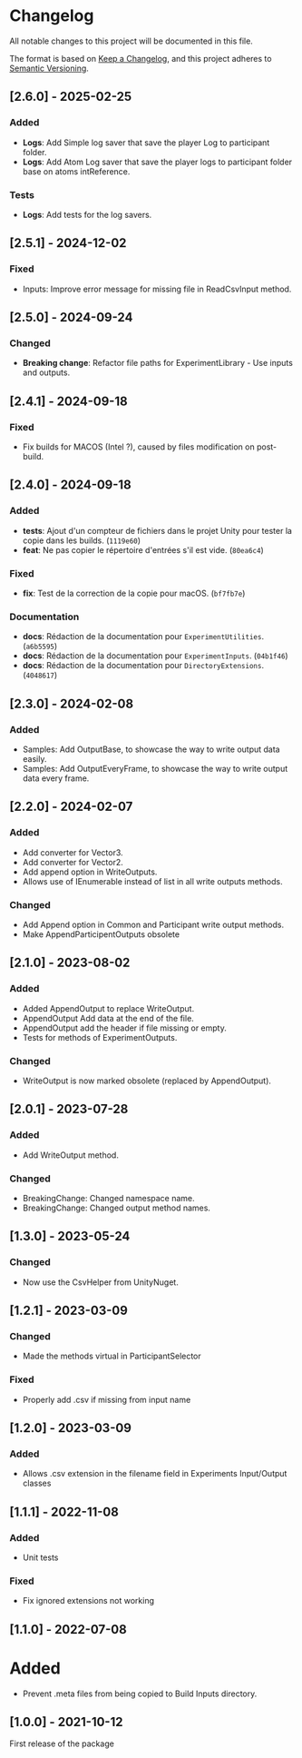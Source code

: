 # Changelog

All notable changes to this project will be documented in this file.

The format is based on [Keep a Changelog](https://keepachangelog.com/en/1.0.0/),
and this project adheres to [Semantic Versioning](https://semver.org/spec/v2.0.0.html).

## [2.6.0] - 2025-02-25

### Added

- **Logs**: Add Simple log saver that save the player Log to participant folder.
- **Logs**: Add Atom Log saver that save the player logs to participant folder base on atoms intReference.

### Tests

- **Logs**: Add tests for the log savers.

## [2.5.1] - 2024-12-02

### Fixed

- Inputs: Improve error message for missing file in ReadCsvInput method.

## [2.5.0] - 2024-09-24

### Changed

- **Breaking change**: Refactor file paths for ExperimentLibrary - Use inputs and outputs.

## [2.4.1] - 2024-09-18

### Fixed

- Fix builds for MACOS (Intel ?), caused by files modification on post-build.

## [2.4.0] - 2024-09-18

### Added

- **tests**: Ajout d'un compteur de fichiers dans le projet Unity pour tester la copie dans les builds. (`1119e60`)
- **feat**: Ne pas copier le répertoire d'entrées s'il est vide. (`80ea6c4`)

### Fixed

- **fix**: Test de la correction de la copie pour macOS. (`bf7fb7e`)

### Documentation

- **docs**: Rédaction de la documentation pour `ExperimentUtilities`. (`a6b5595`)
- **docs**: Rédaction de la documentation pour `ExperimentInputs`. (`04b1f46`)
- **docs**: Rédaction de la documentation pour `DirectoryExtensions`. (`4048617`)

## [2.3.0] - 2024-02-08

### Added

- Samples: Add OutputBase, to showcase the way to write output data easily.
- Samples: Add OutputEveryFrame, to showcase the way to write output data every frame.

## [2.2.0] - 2024-02-07

### Added

- Add converter for Vector3.
- Add converter for Vector2.
- Add append option in WriteOutputs.
- Allows use of IEnumerable instead of list in all write outputs methods.

### Changed

- Add Append option in Common and Participant write output methods.
- Make AppendParticipentOutputs obsolete

## [2.1.0] - 2023-08-02

### Added

- Added AppendOutput to replace WriteOutput.
- AppendOutput Add data at the end of the file.
- AppendOutput add the header if file missing or empty.
- Tests for methods of ExperimentOutputs.

### Changed

- WriteOutput is now marked obsolete (replaced by AppendOutput).

## [2.0.1] - 2023-07-28

### Added

- Add WriteOutput method.

### Changed

- BreakingChange: Changed namespace name.
- BreakingChange: Changed output method names.

## [1.3.0] - 2023-05-24

### Changed

- Now use the CsvHelper from UnityNuget.

## [1.2.1] - 2023-03-09

### Changed

- Made the methods virtual in ParticipantSelector

### Fixed

- Properly add .csv if missing from input name

## [1.2.0] - 2023-03-09

### Added

- Allows .csv extension in the filename field in Experiments Input/Output classes

## [1.1.1] - 2022-11-08

### Added

- Unit tests

### Fixed

- Fix ignored extensions not working

## [1.1.0] - 2022-07-08

# Added

- Prevent .meta files from being copied to Build Inputs directory.

## [1.0.0] - 2021-10-12

First release of the package
